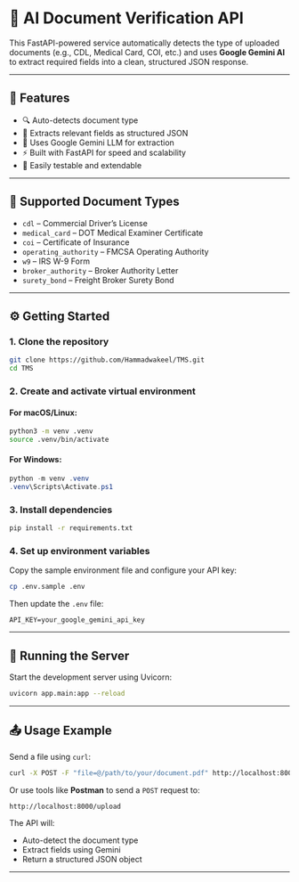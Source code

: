 # 🧠 AI Document Verification API

This FastAPI-powered service automatically detects the type of uploaded documents (e.g., CDL, Medical Card, COI, etc.) and uses **Google Gemini AI** to extract required fields into a clean, structured JSON response.

---

## 🚀 Features

- 🔍 Auto-detects document type
- 📄 Extracts relevant fields as structured JSON
- 🤖 Uses Google Gemini LLM for extraction
- ⚡ Built with FastAPI for speed and scalability
- 🧪 Easily testable and extendable

---

## 📁 Supported Document Types

- `cdl` – Commercial Driver’s License  
- `medical_card` – DOT Medical Examiner Certificate  
- `coi` – Certificate of Insurance  
- `operating_authority` – FMCSA Operating Authority  
- `w9` – IRS W-9 Form  
- `broker_authority` – Broker Authority Letter  
- `surety_bond` – Freight Broker Surety Bond

---

## ⚙️ Getting Started

### 1. Clone the repository

```bash
git clone https://github.com/Hammadwakeel/TMS.git
cd TMS
````

### 2. Create and activate virtual environment

#### For macOS/Linux:

```bash
python3 -m venv .venv
source .venv/bin/activate
```

#### For Windows:

```powershell
python -m venv .venv
.venv\Scripts\Activate.ps1
```

### 3. Install dependencies

```bash
pip install -r requirements.txt
```

### 4. Set up environment variables

Copy the sample environment file and configure your API key:

```bash
cp .env.sample .env
```

Then update the `.env` file:

```
API_KEY=your_google_gemini_api_key
```

---

## 🧪 Running the Server

Start the development server using Uvicorn:

```bash
uvicorn app.main:app --reload
```

---

## 📤 Usage Example

Send a file using `curl`:

```bash
curl -X POST -F "file=@/path/to/your/document.pdf" http://localhost:8000/upload
```

Or use tools like **Postman** to send a `POST` request to:

```
http://localhost:8000/upload
```

The API will:

* Auto-detect the document type
* Extract fields using Gemini
* Return a structured JSON object

---
